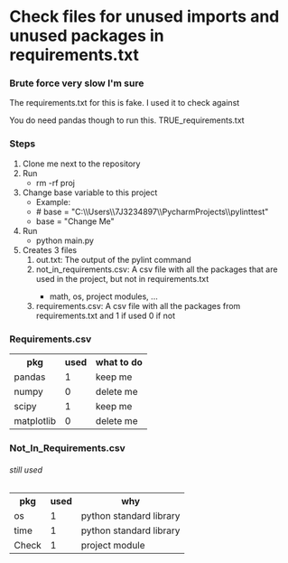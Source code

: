 <h1>Check files for unused imports and unused packages in requirements.txt</h1>
<h3>Brute force very slow I'm sure</h3>
<div>
    <p>The requirements.txt for this is fake. I used it to check against</p>
    <p>You do need pandas though to run this. TRUE_requirements.txt</p>
</div>
<h3>Steps</h3>
<ol>
    <li>Clone me next to the repository</li>
    <li>Run
        <ul>
            <li>rm -rf proj</li>
        </ul>
    </li>
    <li>
        Change base variable to this project
        <ul>
            <li>Example:</li>
            <li># base = "C:\\Users\\7J3234897\\PycharmProjects\\pylinttest"</li>
            <li>base = "Change Me"</li>
        </ul>
    </li>
    <li>
        Run
        <ul>
            <li>python main.py</li>
        </ul>
    </li>
    <li>
    Creates 3 files
        <ol>
            <li>out.txt: The output of the pylint command</li>
            <li>not_in_requirements.csv: A csv file with all the packages that are used in the project, but not in requirements.txt</li>
            <ul>
                <li>math, os, project modules, ...</li>
            </ul>
            <li>requirements.csv: A csv file with all the packages from requirements.txt and 1 if used 0 if not</li>
        </ol>
    </li>
</ol>
<h3>Requirements.csv</h3>
<table>
    <tr>
        <th>pkg</th>
        <th>used</th>
        <th>what to do</th>
    </tr>
    <tr>
        <td>pandas</td>
        <td>1</td>
        <td>keep me</td>
    </tr>
    <tr>
        <td>numpy</td>
        <td>0</td>
        <td>delete me</td>
    </tr>
    <tr>
        <td>scipy</td>
        <td>1</td>
        <td>keep me</td>
    </tr>
    <tr>
        <td>matplotlib</td>
        <td>0</td>
        <td>delete me</td>
    </tr>
</table>

<h3>Not_In_Requirements.csv</h3>
<h6>still used</h6>
<table>
    <tr>
        <th>pkg</th>
        <th>used</th>
        <th>why</th>
    </tr>
    <tr>
        <td>os</td>
        <td>1</td>
        <td>python standard library</td>
    </tr>
    <tr>
        <td>time</td>
        <td>1</td>
        <td>python standard library</td>
    </tr>
    <tr>
        <td>Check</td>
        <td>1</td>
        <td>project module</td>
    </tr>
</table>
